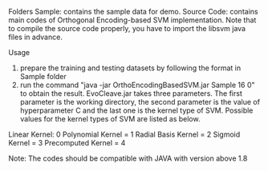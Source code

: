 Folders
Sample: contains the sample data for demo.
Source Code: contains main codes of Orthogonal Encoding-based SVM implementation. Note that to compile the source code properly, you have to import the libsvm java files in advance.


Usage
1. prepare the training and testing datasets by following the format in Sample folder
2. run the command "java -jar OrthoEncodingBasedSVM.jar Sample 16 0" to obtain the result. EvoCleave.jar takes three parameters. The first parameter is the working directory, the second parameter is the value of hyperparameter C and the last one is the kernel type of SVM. Possible values for the kernel types of SVM are listed as below.

Linear Kernel: 0
Polynomial Kernel = 1
Radial Basis Kernel = 2
Sigmoid Kernel = 3
Precomputed Kernel = 4
	
Note: The codes should be compatible with JAVA with version above 1.8